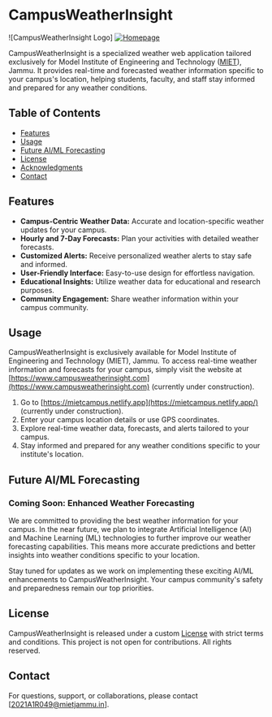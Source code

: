 # CampusWeatherInsight

![CampusWeatherInsight Logo]
<a href="https://ibb.co/ChpQ0xd"><img src="https://i.ibb.co/ZWRxTys/Homepage.png" alt="Homepage" border="0"></a>

CampusWeatherInsight is a specialized weather web application tailored exclusively for Model Institute of Engineering and Technology ([MIET](https://mietjmu.in)), Jammu. It provides real-time and forecasted weather information specific to your campus's location, helping students, faculty, and staff stay informed and prepared for any weather conditions.

## Table of Contents

- [Features](#features)
- [Usage](#usage)
- [Future AI/ML Forecasting](#future-ai-ml-forecasting)
- [License](#license)
- [Acknowledgments](#acknowledgments)
- [Contact](#contact)

## Features

- **Campus-Centric Weather Data:** Accurate and location-specific weather updates for your campus.
- **Hourly and 7-Day Forecasts:** Plan your activities with detailed weather forecasts.
- **Customized Alerts:** Receive personalized weather alerts to stay safe and informed.
- **User-Friendly Interface:** Easy-to-use design for effortless navigation.
- **Educational Insights:** Utilize weather data for educational and research purposes.
- **Community Engagement:** Share weather information within your campus community.

## Usage

CampusWeatherInsight is exclusively available for Model Institute of Engineering and Technology (MIET), Jammu. To access real-time weather information and forecasts for your campus, simply visit the website at [https://www.campusweatherinsight.com](https://www.campusweatherinsight.com) (currently under construction).

1. Go to [https://mietcampus.netlify.app](https://mietcampus.netlify.app/) (currently under construction).
2. Enter your campus location details or use GPS coordinates.
3. Explore real-time weather data, forecasts, and alerts tailored to your campus.
4. Stay informed and prepared for any weather conditions specific to your institute's location.


## Future AI/ML Forecasting

### Coming Soon: Enhanced Weather Forecasting

We are committed to providing the best weather information for your campus. In the near future, we plan to integrate Artificial Intelligence (AI) and Machine Learning (ML) technologies to further improve our weather forecasting capabilities. This means more accurate predictions and better insights into weather conditions specific to your location.

Stay tuned for updates as we work on implementing these exciting AI/ML enhancements to CampusWeatherInsight. Your campus community's safety and preparedness remain our top priorities.

## License

CampusWeatherInsight is released under a custom [License](LICENSE) with strict terms and conditions.
This project is not open for contributions. All rights reserved.


## Contact

For questions, support, or collaborations, please contact [2021A1R049@mietjammu.in].
